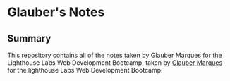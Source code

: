 # Glauber's Notes

## Summary 

This repository contains all of the notes taken by Glauber Marques for the Lighthouse Labs Web Development Bootcamp, taken by [Glauber Marques](https://github.com/glaubervilane/README) for the lighthouse Labs Web Development Bootcamp.